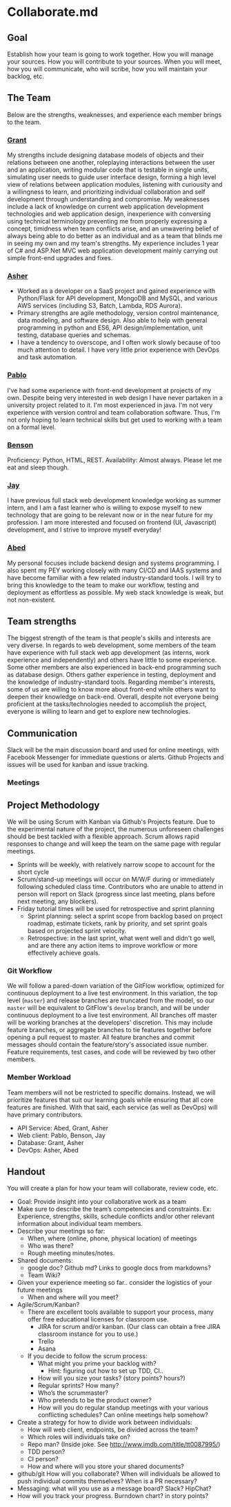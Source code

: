 # Collaborate.md

## Goal
Establish how your team is going to work together. How you will manage your sources. How you will contribute to your sources. When you will meet, how you will communicate, who will scribe, how you will maintain your backlog, etc.

## The Team
Below are the strengths, weaknesses, and experience each member brings to the team.
### [Grant](https://github.com/wonggran)
My strengths include designing database models of objects and their relations between one another, roleplaying interactions between the user and an application, writing modular code that is testable in single units, simulating user needs to guide user interface design, forming a high level view of relations between application modules, listening with curiousity and a willingness to learn, and prioritizing individual collaboration and self development through understanding and compromise. My weaknesses include a lack of knowledge on current web application development technologies and web application design, inexperience with conversing using technical terminology preventing me from properly expressing a concept, timidness when team conflicts arise, and an unwavering belief of always being able to do better as an individual and as a team that blinds me in seeing my own and my team's strengths. My experience includes 1 year of C# and ASP.Net MVC web application development mainly carrying out simple front-end upgrades and fixes.

### [Asher](https://github.com/asher-dev)
* Worked as a developer on a SaaS project and gained experience with Python/Flask for API development, MongoDB and MySQL, and various AWS services (including S3, Batch, Lambda, RDS Aurora).
* Primary strengths are agile methodology, version control maintenance, data modeling, and software design. Also able to help with general programming in python and ES6, API design/implementation, unit testing, database queries and schemas.
* I have a tendency to overscope, and I often work slowly because of too much attention to detail. I have very little prior experience with DevOps and task automation.

### [Pablo](https://github.com/pablolluchr)
I've had some experience with front-end development at projects of my own. Despite being very interested in web design I have never partaken in a university project related to it. I'm most experienced in java. I'm not very experience with version control and team collaboration software. Thus, I'm not only hoping to learn technical skills but get used to working with a team on a formal level.

### [Benson](https://github.com/bensonchan)
Proficiency: Python, HTML, REST.
Availability: Almost always. Please let me eat and sleep though.

### [Jay](https://github.com/JZ6)
I have previous full stack web development knowledge working as summer intern, and I am a fast learner who is willing to expose myself to new technology that are going to be relevant now or in the near future for my profession. I am more interested and focused on frontend (UI, Javascript) development, and I strive to improve myself everyday!

### [Abed](https://github.com/abedef)
My personal focuses include backend design and systems programming. I also
spent my PEY working closely with many CI/CD and IAAS systems and have become
familiar with a few related industry-standard tools. I will try to bring this
knowledge to the team to make our workflow, testing and deployment as
effortless as possible. My web stack knowledge is weak, but not non-existent.

## Team strengths
The biggest strength of the team is that people's skills and interests are very diverse. 
In regards to web development, some members of the team have experience with full stack web app development (as interns, work experience and independently) and others have little to some experience. Some other members are also experienced in back-end programming such as database design. Others gather experience in testing, deployment and the knowledge of industry-standard tools.
Regarding member's interests, some of us are willing to know more about front-end while others want to deepen their knowledge on back-end.
Overall, despite not everyone being proficient at the tasks/technologies needed to accomplish the project, everyone is willing to learn and get to explore new technologies.


## Communication
Slack will be the main discussion board and used for online meetings, with Facebook Messenger for immediate questions or alerts. Github Projects and issues will be used for kanban and issue tracking.

### Meetings


## Project Methodology
We will be using Scrum with Kanban via Github's Projects feature. Due to the experimental nature of the project, the numerous unforeseen challenges should be best tackled with a flexible approach. Scrum allows rapid responses to change and will keep the team on the same page with regular meetings.
* Sprints will be weekly, with relatively narrow scope to account for the short cycle
* Scrum/stand-up meetings will occur on M/W/F during or immediately following scheduled class time. Contributors who are unable to attend in person will report on Slack (progress since last meeting, plans before next meeting, any blockers).
* Friday tutorial times will be used for retrospective and sprint planning
  * Sprint planning: select a sprint scope from backlog based on project roadmap, estimate tickets, rank by priority, and set sprint goals based on projected sprint velocity.
  * Retrospective: in the last sprint, what went well and didn't go well, and are there any action items to improve workflow or more effectively achieve goals.

### Git Workflow
We will follow a pared-down variation of the GitFlow workflow, optimized for continuous deployment to a live test environment. In this variation, the top level (`master`) and release branches are truncated from the model, so our `master` will be equivalent to GitFlow's `develop` branch, and will be under continuous deployment to a live test environment. All branches off master will be working branches at the developers' discretion. This may include feature branches, or aggregate branches to tie features together before opening a pull request to master. All feature branches and commit messages should contain the feature/story's associated issue number. Feature requirements, test cases, and code will be reviewed by two other members.

### Member Workload
Team members will not be restricted to specific domains. Instead, we will prioritize features that suit our learning goals while ensuring that all core features are finished. With that said, each service (as well as DevOps) will have primary contributors.
* API Service: Abed, Grant, Asher
* Web client: Pablo, Benson, Jay
* Database: Grant, Asher
* DevOps: Asher, Abed

## Handout
You will create a plan for how your team will collaborate, review code, etc.
* Goal: Provide insight into your collaborative work as a team
* Make sure to describe the team’s competencies and constraints. Ex: Experience, strengths, skills, schedule conflicts and/or other relevant information about individual team members.
* Describe your meetings so far:
  * When, where (online, phone, physical location) of meetings
  * Who was there?
  * Rough meeting minutes/notes.
* Shared documents:
  * google doc? Github md? Links to google docs from markdowns?
  * Team Wiki?
* Given your experience meeting so far.. consider the logistics of your future meetings
  * When and where will you meet? 
* Agile/Scrum/Kanban?
  * There are excellent tools available to support your process, many offer free educational licenses for classroom use.
    * JIRA for scrum and/or kanban. (Our class can obtain a free JIRA classroom instance for you to use.)
    * Trello
    * Asana
  * If you decide to follow the scrum process:
    * What might you prime your backlog with?
      * Hint: figuring out how to set up TDD, CI..
    * How will you size your tasks? (story points? hours?)
    * Regular sprints? How many?
    * Who’s the scrummaster?
    * Who pretends to be the product owner?
    * How will you do regular standup meetings with your various conflicting schedules? Can online meetings help somehow?
* Create a strategy for how to divide work between individuals:
  * How will web client, endpoints, be divided across the team?
  * Which roles will individuals take on?
  * Repo man? (Inside joke. See http://www.imdb.com/title/tt0087995/) 
  * TDD person?
  * CI person?
  * How and where will you store your shared documents?
* github/git How will you collaborate? When will individuals be allowed to push individual commits themselves? When is a PR necessary?
* Messaging: what will you use as a message board? Slack? HipChat? 
* How will you track your progress. Burndown chart? in story points?

